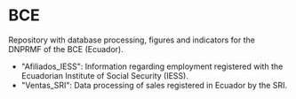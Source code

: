 # BCE
Repository with database processing, figures and indicators for the DNPRMF of the BCE (Ecuador).

- "Afiliados_IESS": Information regarding employment registered with the Ecuadorian Institute of Social Security (IESS).
- "Ventas_SRI": Data processing of sales registered in Ecuador by the SRI.
